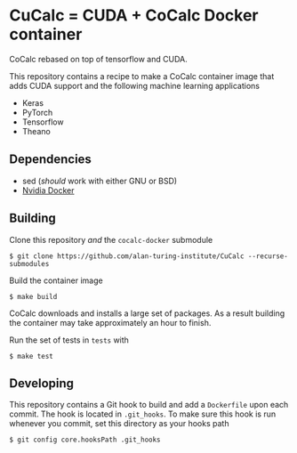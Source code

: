 # CuCalc = CUDA + CoCalc Docker container

CoCalc rebased on top of tensorflow and CUDA.

This repository contains a recipe to make a CoCalc container image that adds
CUDA support and the following machine learning applications

- Keras
- PyTorch
- Tensorflow
- Theano

## Dependencies
- sed (*should* work with either GNU or BSD)
- [Nvidia Docker](https://docs.nvidia.com/datacenter/cloud-native/container-toolkit/install-guide.html)

## Building
Clone this repository *and* the `cocalc-docker` submodule

```
$ git clone https://github.com/alan-turing-institute/CuCalc --recurse-submodules
```

Build the container image

```
$ make build
```

CoCalc downloads and installs a large set of packages. As a result building the
container may take approximately an hour to finish.

Run the set of tests in `tests` with

```
$ make test
```

## Developing
This repository contains a Git hook to build and add a `Dockerfile` upon each
commit. The hook is located in `.git_hooks`. To make sure this hook is run
whenever you commit, set this directory as your hooks path

```
$ git config core.hooksPath .git_hooks
```
